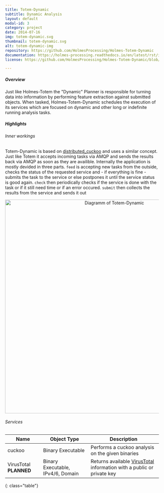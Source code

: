 ```yaml
---
title: Totem-Dynamic
subtitle: Dynamic Analysis
layout: default
modal-id: 3
category: project
date: 2014-07-16
img: totem-dynamic.svg
thumbnail: totem-dynamic.svg
alt: totem-dynamic-img
repository: https://github.com/HolmesProcessing/Holmes-Totem-Dynamic
documentation: https://holmes-processing.readthedocs.io/en/latest/rst/installation/index.html
license: https://github.com/HolmesProcessing/Holmes-Totem-Dynamic/blob/master/LICENSE

---
```


##### Overview
Just like Holmes-Totem the "Dynamic" Planner is responsible for turning data into information by performing feature extraction against submitted objects. When tasked, Holmes-Totem-Dynamic schedules the execution of its services which are focused on dynamic and other long or indefinite running analysis tasks. 


##### Highlights

###### Inner workings

Totem-Dynamic is based on [distributed_cuckoo](https://github.com/cynexit/cuckoo_distributed) and uses a similar concept. Just like Totem it accepts incoming tasks via AMQP and sends the results back via AMQP as soon as they are availible.
Internally the application is mostly devided in three parts. `feed` is accepting new tasks from the outside, checks the status of the requested service and - if everything is fine - submits the task to the service or else postpones it until the service status is good again.  `check` then periodically checks if the service is done with the task or if it still need time or if an error occured. `submit` then collects the results from the service and sends it out 

<center>
<img src="img/portfolio/totem-dynamic-architecture.png" alt="Diagramm of Totem-Dynamic" style="width: 700px;"/>
</center>

###### Services

| Name               | Object Type           | Description     |
| ------------------ | --------------------- | --------------- |
| cuckoo             | Binary Executable     | Performs a cuckoo analysis on the given binaries
| VirusTotal **PLANNED**         | Binary Executable, IPv4/6, Domain | Returns available [VirusTotal](https://www.virustotal.com/) information with a public or private key
{: class="table"}
